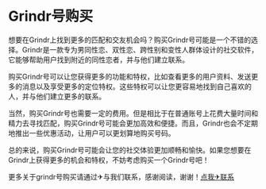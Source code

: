 # Grindr号购买

想要在Grindr上找到更多的匹配和交友机会吗？购买Grindr号可能是一个不错的选择。Grindr是一款专为男同性恋、双性恋、跨性别和变性人群体设计的社交软件，它能够帮助用户找到附近的同性恋者，并与他们建立联系。

购买Grindr号可以让您获得更多的功能和特权，比如查看更多的用户资料、发送更多的消息以及享受更多的定位特权。这些特权可以让您更容易地找到自己喜欢的人，并与他们建立更多的联系。

当然，购买Grindr号也需要一定的费用。但是相比于在普通账号上花费大量时间和精力去寻找匹配，购买Grindr号可能会更加高效和便捷。而且，Grindr也会不定期地推出一些优惠活动，让用户可以更划算地购买号码。

总的来说，购买Grindr号可能会让您的社交体验更加顺畅和愉快。如果您想要在Grindr上获得更多的机会和特权，不妨考虑购买一个Grindr号吧！

更多关于grindr号购买请通过✈与我们联系，感谢阅读，谢谢！[点我✈联系](https://w.k02.cc)
